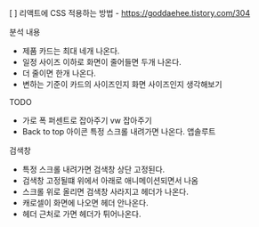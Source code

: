 [ ] 리액트에 CSS 적용하는 방법 - https://goddaehee.tistory.com/304



분석 내용
- 제품 카드는 최대 네개 나온다.
- 일정 사이즈 이하로 화면이 줄어들면 두개 나온다.
- 더 줄이면 한개 나온다.
- 변하는 기준이 카드의 사이즈인지 화면 사이즈인지 생각해보기


TODO
- 가로 폭 퍼센트로 잡아주기 vw 잡아주기
- Back to top 아이콘 특정 스크롤 내려가면 나온다. 앱솔루트

검색창
- 특정 스크롤 내려가면 검색창 상단 고정된다.
- 검색창 고정될떄 위에서 아래로 애니메이션되면서 나옴
- 스크롤 위로 올리면 검색창 사라지고 헤더가 나온다.
- 캐로셀이 화면에 나오면 헤더 안나온다.
- 헤더 근처로 가면 헤더가 튀어나온다.


